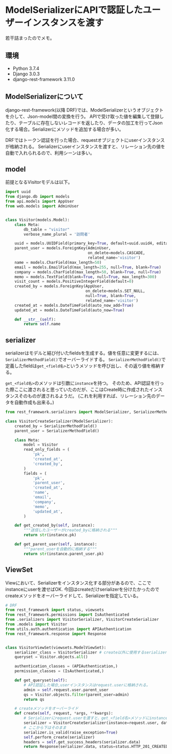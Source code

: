 # ModelSerializerにAPIで認証したユーザーインスタンスを渡す

若干詰まったのでメモ。

## 環境
- Python 3.7.4
- Django 3.0.3
- django-rest-framework 3.11.0

## ModelSerializerについて
django-rest-framework(以降 DRF)では、ModelSerializerというオブジェクトを介して、Json-model間の変換を行う。
APIで受け取った値を編集して登録したり、テーブルに存在しないレコードを返したり、データの加工を行ってJson化する場合。Serializerにメソッドを追加する場合が多い。

DRFではトークン認証を行った場合、requestオブジェクトにuserインスタンスが格納される。
Serializerにuserインスタンスを渡すと、リレーション先の値を自動で入れられるので、利用シーンは多い。


## model

前提となるVisitorモデルは以下。

```python
import uuid
from django.db import models
from api.models import AppUser
from web.models import AdminUser


class Visitor(models.Model):
    class Meta:
        db_table = "visitor"
        verbose_name_plural = '訪問者'

    uuid = models.UUIDField(primary_key=True, default=uuid.uuid4, editable=False)
    parent_user = models.ForeignKey(AdminUser,
                                    on_delete=models.CASCADE,
                                    related_name='visitor')
    name = models.CharField(max_length=50)
    email = models.EmailField(max_length=255, null=True, blank=True)
    company = models.CharField(max_length=50, blank=True, null=True)
    memo = models.TextField(blank=True, null=True, max_length=300)
    visit_count = models.PositiveIntegerField(default=0)
    created_by = models.ForeignKey(AppUser,
                                   on_delete=models.SET_NULL,
                                   null=True, blank=True,
                                   related_name='visitor')
    created_at = models.DateTimeField(auto_now_add=True)
    updated_at = models.DateTimeField(auto_now=True)

    def __str__(self):
        return self.name

```

## serializer

serializerはモデルと結び付いたfieldsを生成する。値を任意に変更するには、`SerializerMethodField()`でオーバーライドする。
`SerializerMethodField()`で定義したfieldは`get_<field名>`というメソッドを呼び出し、その返り値を格納する。

`get_<field名>`のメソッドは引数に`instance`を持つ。
そのため、API認証を行った際ここに渡されると思っていたのだが、ここはCreate時に作成されたインスタンスそのものが渡されるようだ。
(これを利用すれば、リレーション先のデータを自動作成も出来る。)

```python
from rest_framework.serializers import ModelSerializer, SerializerMethodField

class VisitorCreateSerializer(ModelSerializer):
    created_by = SerializerMethodField()
    parent_user = SerializerMethodField()

    class Meta:
        model = Visitor
        read_only_fields = (
            'pk',
            'created_at',
            'created_by',
        )
        fields = (
            'pk',
            'parent_user',
            'created_at',
            'name',
            'email',
            'company',
            'memo',
            'updated_at',
        )

    def get_created_by(self, instance):
        """送信したユーザーがcreated_byに格納される"""
        return str(instance.pk)

    def get_parent_user(self, instance):
        """parent_userを自動的に格納する"""
        return str(instance.parent_user.pk)
```

## ViewSet

Viewにおいて、Serializerをインスタンス化する部分があるので、ここでinstanceにuserを渡せばOK.
今回はcreateだけserializerを分けたかったのでcreateメソッドをオーバーライドして、Serializerを指定している。

```python
# DRF
from rest_framework import status, viewsets
from rest_framework.permissions import IsAuthenticated
from .serializers import VisitorSerializer, VisitorCreateSerializer
from .models import Visitor
from utils.auth.authentication import APIAuthentication
from rest_framework.response import Response


class VisitorViewSet(viewsets.ModelViewSet):
    serializer_class = VisitorSerializer # create以外に使用するserializer
    queryset = Visitor.objects.all()

    authentication_classes = (APIAuthentication,)
    permission_classes = (IsAuthenticated,)

    def get_queryset(self):
        # API認証した場合,userインスタンスはrequest.userに格納される。
        admin = self.request.user.parent_user
        qs = Visitor.objects.filter(parent_user=admin)
        return qs

    # createメソッドをオーバーライド
    def create(self, request, *args, **kwargs):
        # Serializerにrequest.userを渡すと、get_<field名>メソッドにinstanceが渡る
        serializer = VisitorCreateSerializer(instance=request.user, data=request.data)
        # ここから下はそのまま
        serializer.is_valid(raise_exception=True)
        self.perform_create(serializer)
        headers = self.get_success_headers(serializer.data)
        return Response(serializer.data, status=status.HTTP_201_CREATED, headers=headers)
```
